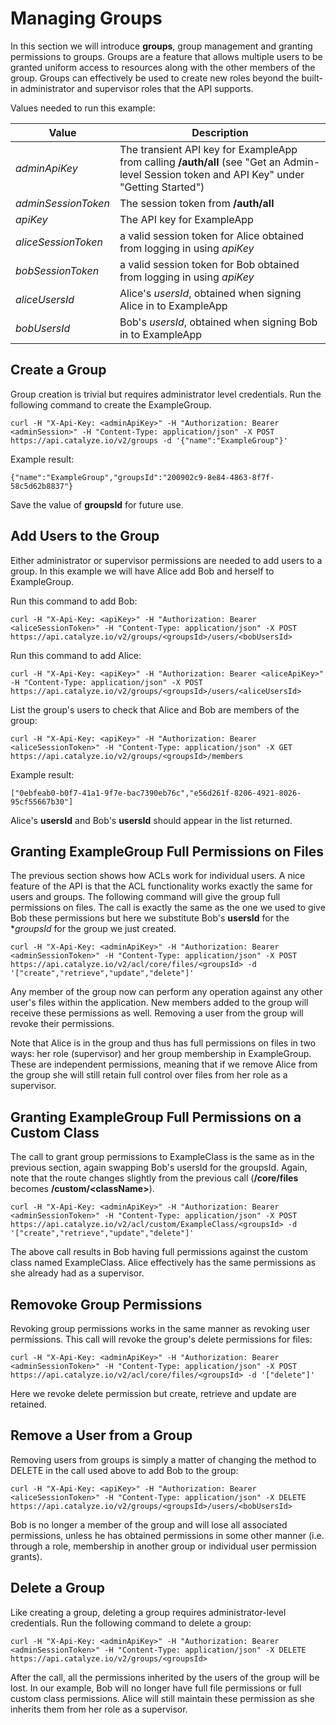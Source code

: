 # Managing Groups

In this section we will introduce **groups**, group management and granting permissions to groups. Groups are a feature that allows multiple users to be granted uniform access to resources along with the other members of the group. Groups can effectively be used to create new roles beyond the built-in administrator and supervisor roles that the API supports.

Values needed to run this example:

| Value | Description |
| -- | -- |
| *adminApiKey* | The transient API key for ExampleApp from calling **/auth/all** (see "Get an Admin-level Session token and API Key" under "Getting Started")|
| *adminSessionToken* | The session token from **/auth/all** |
| *apiKey* | The API key for ExampleApp |
| *aliceSessionToken* | a valid session token for Alice obtained from logging in using *apiKey* |
| *bobSessionToken* | a valid session token for Bob obtained from logging in using *apiKey* |
| *aliceUsersId* | Alice's *usersId*, obtained when signing Alice in to ExampleApp |
| *bobUsersId* | Bob's *usersId*, obtained when signing Bob in to ExampleApp |

## Create a Group

Group creation is trivial but requires administrator level credentials. Run the following command to create the ExampleGroup.

    curl -H "X-Api-Key: <adminApiKey>" -H "Authorization: Bearer <adminSession>" -H "Content-Type: application/json" -X POST https://api.catalyze.io/v2/groups -d '{"name":"ExampleGroup"}'

Example result:

    {"name":"ExampleGroup","groupsId":"200902c9-8e84-4863-8f7f-58c5d62b8837"}

Save the value of **groupsId** for future use.

## Add Users to the Group

Either administrator or supervisor permissions are needed to add users to a group. In this example we will have Alice add Bob and herself to ExampleGroup.

Run this command to add Bob:

    curl -H "X-Api-Key: <apiKey>" -H "Authorization: Bearer <aliceSessionToken>" -H "Content-Type: application/json" -X POST https://api.catalyze.io/v2/groups/<groupsId>/users/<bobUsersId>

Run this command to add Alice:

    curl -H "X-Api-Key: <apiKey>" -H "Authorization: Bearer <aliceApiKey>" -H "Content-Type: application/json" -X POST https://api.catalyze.io/v2/groups/<groupsId>/users/<aliceUsersId>

List the group's users to check that Alice and Bob are members of the group:

    curl -H "X-Api-Key: <apiKey>" -H "Authorization: Bearer <aliceSessionToken>" -H "Content-Type: application/json" -X GET https://api.catalyze.io/v2/groups/<groupsId>/members

Example result:

    ["0ebfeab0-b0f7-41a1-9f7e-bac7390eb76c","e56d261f-8206-4921-8026-95cf55667b30"]

Alice's **usersId** and Bob's **usersId** should appear in the list returned.

## Granting ExampleGroup Full Permissions on Files

The previous section shows how ACLs work for individual users. A nice feature of the API is that the ACL functionality works exactly the same for users and groups. The following command will give the group full permissions on files. The call is exactly the same as the one we used to give Bob these permissions but here we substitute Bob's **usersId** for the **groupsId* for the group we just created.

    curl -H "X-Api-Key: <adminApiKey>" -H "Authorization: Bearer <adminSessionToken>" -H "Content-Type: application/json" -X POST https://api.catalyze.io/v2/acl/core/files/<groupsId> -d '["create","retrieve","update","delete"]'

Any member of the group now can perform any operation against any other user's files within the application. New members added to the group will receive these permissions as well. Removing a user from the group will revoke their permissions.

Note that Alice is in the group and thus has full permissions on files in two ways: her role (supervisor) and her group membership in ExampleGroup. These are independent permissions, meaning that if we remove Alice from the group she will still retain full control over files from her role as a supervisor.

## Granting ExampleGroup Full Permissions on a Custom Class

The call to grant group permissions to ExampleClass is the same as in the previous section, again swapping Bob's usersId for the groupsId. Again, note that the route changes slightly from the previous call (**/core/files** becomes **/custom/&lt;className&gt;**).

    curl -H "X-Api-Key: <adminApiKey>" -H "Authorization: Bearer <adminSessionToken>" -H "Content-Type: application/json" -X POST https://api.catalyze.io/v2/acl/custom/ExampleClass/<groupsId> -d '["create","retrieve","update","delete"]'

The above call results in Bob having full permissions against the custom class named ExampleClass. Alice effectively has the same permissions as she already had as a supervisor.

## Removoke Group Permissions

Revoking group permissions works in the same manner as revoking user permissions. This call will revoke the group's delete permissions for files:

    curl -H "X-Api-Key: <adminApiKey>" -H "Authorization: Bearer <adminSessionToken>" -H "Content-Type: application/json" -X POST https://api.catalyze.io/v2/acl/core/files/<groupsId> -d '["delete"]'

Here we revoke delete permission but create, retrieve and update are retained.

## Remove a User from a Group

Removing users from groups is simply a matter of changing the method to DELETE in the call used above to add Bob to the group:

    curl -H "X-Api-Key: <apiKey>" -H "Authorization: Bearer <aliceSessionToken>" -H "Content-Type: application/json" -X DELETE https://api.catalyze.io/v2/groups/<groupsId>/users/<bobUsersId>

Bob is no longer a member of the group and will lose all associated permissions, unless he has obtained permissions in some other manner (i.e. through a role, membership in another group or individual user permission grants).

## Delete a Group

Like creating a group, deleting a group requires administrator-level credentials. Run the following command to delete a group:

    curl -H "X-Api-Key: <adminApiKey>" -H "Authorization: Bearer <adminSessionToken>" -H "Content-Type: application/json" -X DELETE https://api.catalyze.io/v2/groups/<groupsId>

After the call, all the permissions inherited by the users of the group will be lost. In our example, Bob will no longer have full file permissions or full custom class permissions. Alice will still maintain these permission as she inherits them from her role as a supervisor.

